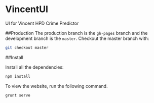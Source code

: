# VincentUI
UI for Vincent HPD Crime Predictor

##Production
The production branch is the `gh-pages` branch and the development branch is the `master`. Checkout the master branch with:

```bash
git checkout master
```

##Install

Install all the dependencies:
```bash
npm install
```

To view the website, run the following command.
```bash
grunt serve
```
